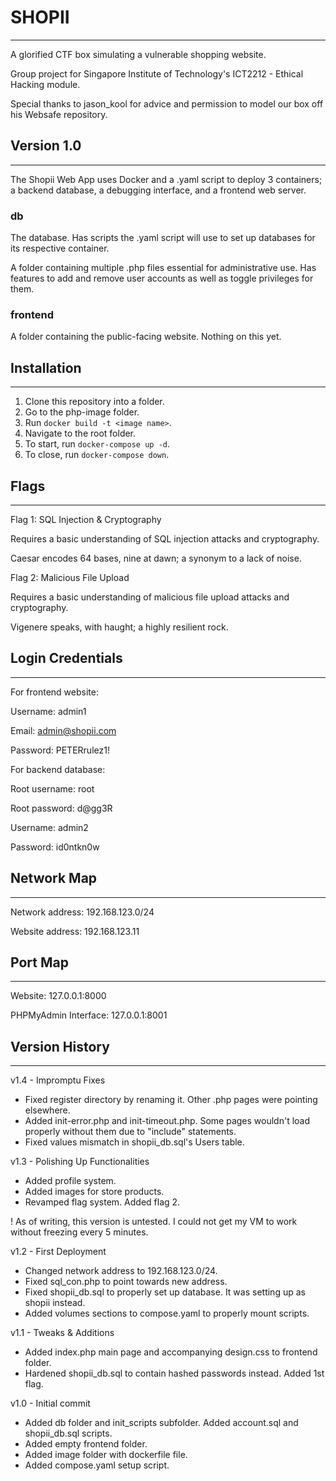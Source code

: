 # SHOPII
---

A glorified CTF box simulating a vulnerable shopping website.

Group project for Singapore Institute of Technology's ICT2212 - Ethical Hacking module.

Special thanks to jason_kool for advice and permission to model our box off his Websafe repository.

## Version 1.0
---
The Shopii Web App uses Docker and a .yaml script to deploy 3 containers; a backend database, a debugging interface, and a frontend web server.

### db
The database. Has scripts the .yaml script will use to set up databases for its respective container.

A folder containing multiple .php files essential for administrative use. Has features to add and remove user accounts as well as toggle privileges for them.

### frontend
A folder containing the public-facing website. Nothing on this yet.

## Installation
---
1. Clone this repository into a folder.
2. Go to the php-image folder.
3. Run `docker build -t <image name>`.
4. Navigate to the root folder.
5. To start, run `docker-compose up -d`.
6. To close, run `docker-compose down`.

## Flags
---
Flag 1: SQL Injection & Cryptography

Requires a basic understanding of SQL injection attacks and cryptography.

Caesar encodes 64 bases, nine at dawn; a synonym to a lack of noise.

Flag 2: Malicious File Upload

Requires a basic understanding of malicious file upload attacks and cryptography.

Vigenere speaks, with haught; a highly resilient rock.

## Login Credentials
---
For frontend website:

Username: admin1

Email: admin@shopii.com

Password: PETERrulez1!


For backend database:

Root username: root

Root password: d@gg3R

Username: admin2

Password: id0ntkn0w

## Network Map
---
Network address: 192.168.123.0/24

Website address: 192.168.123.11

## Port Map
---
Website: 127.0.0.1:8000

PHPMyAdmin Interface: 127.0.0.1:8001

## Version History
---
v1.4 - Impromptu Fixes
- Fixed register directory by renaming it. Other .php pages were pointing elsewhere.
- Added init-error.php and init-timeout.php. Some pages wouldn't load properly without them due to "include" statements.
- Fixed values mismatch in shopii_db.sql's Users table.

v1.3 - Polishing Up Functionalities
- Added profile system.
- Added images for store products.
- Revamped flag system. Added flag 2.

! As of writing, this version is untested. I could not get my VM to work without freezing every 5 minutes.

v1.2 - First Deployment
- Changed network address to 192.168.123.0/24.
- Fixed sql_con.php to point towards new address.
- Fixed shopii_db.sql to properly set up database. It was setting up as shopii instead.
- Added volumes sections to compose.yaml to properly mount scripts.

v1.1 - Tweaks & Additions
- Added index.php main page and accompanying design.css to frontend folder.
- Hardened shopii_db.sql to contain hashed passwords instead. Added 1st flag.

v1.0 - Initial commit
- Added db folder and init_scripts subfolder. Added account.sql and shopii_db.sql scripts.
- Added empty frontend folder.
- Added image folder with dockerfile file.
- Added compose.yaml setup script.

